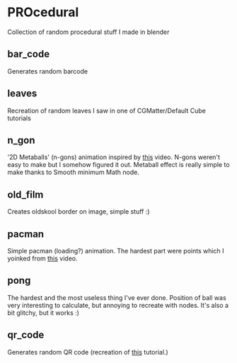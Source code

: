 # PROcedural
Collection of random procedural stuff I made in blender

## bar_code
Generates random barcode

## leaves
Recreation of random leaves I saw in one of CGMatter/Default Cube tutorials

## n_gon
'2D Metaballs' (n-gons) animation inspired by [this](https://www.youtube.com/watch?v=4JT_43qc0Dc&ab_channel=DefaultCube) video. N-gons weren't easy to make but I somehow figured it out. Metaball effect is really simple to make thanks to Smooth minimum Math node.

## old_film
Creates oldskool border on image, simple stuff :)

## pacman
Simple pacman (loading?) animation. The hardest part were points which I yoinked from [this](https://www.youtube.com/watch?v=_xfb6bUSLoM&t=308s&ab_channel=DefaultCube) video.

## pong
The hardest and the most useless thing I've ever done. Position of ball was very interesting to calculate, but annoying to recreate with nodes. It's also a bit glitchy, but it works :)

## qr_code
Generates random QR code (recreation of [this](https://www.youtube.com/watch?v=EYDTvC43klc&ab_channel=DefaultCube) tutorial.)
